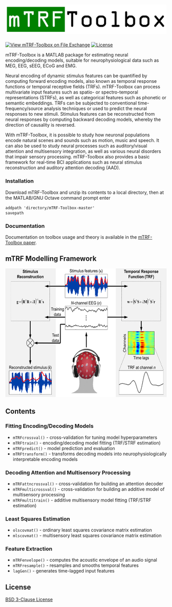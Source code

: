 # <img src="doc/mTRF-Toolbox_logo.png">

[![View mTRF-Toolbox on File Exchange](https://www.mathworks.com/matlabcentral/images/matlab-file-exchange.svg)](https://www.mathworks.com/matlabcentral/fileexchange/74260-mtrf-toolbox)
[![License](https://img.shields.io/badge/License-BSD%203--Clause-blue.svg)](https://opensource.org/licenses/BSD-3-Clause)

mTRF-Toolbox is a MATLAB package for estimating neural encoding/decoding models, suitable for neurophysiological data such as MEG, EEG, sEEG, ECoG and EMG.

Neural encoding of dynamic stimulus features can be quantified by computing forward encoding models, also known as temporal response functions or temporal receptive fields (TRFs). mTRF-Toolbox can process multivariate input features such as spatio- or spectro-temporal representations (STRFs), as well as categorical features such as phonetic or semantic embeddings. TRFs can be subjected to conventional time-frequency/source analysis techniques or used to predict the neural responses to new stimuli. Stimulus features can be reconstructed from neural responses by computing backward decoding models, whereby the direction of causality is reversed.

With mTRF-Toolbox, it is possible to study how neuronal populations encode natural scenes and sounds such as motion, music and speech. It can also be used to study neural processes such as auditory/visual attention and multisensory integration, as well as various neural disorders that impair sensory processing. mTRF-Toolbox also provides a basic framework for real-time BCI applications such as neural stimulus reconstruction and auditory attention decoding (AAD).

### Installation
Download mTRF-Toolbox and unzip its contents to a local directory, then at the MATLAB/GNU Octave command prompt enter
```
addpath 'directory/mTRF-Toolbox-master'
savepath
```

### Documentation
Documentation on toolbox usage and theory is available in the [mTRF-Toolbox paper](http://mickcrosse.com/assets/pubs/Crosse_etal_FrontHumNeurosci_2016.pdf).

## mTRF Modelling Framework
<div align="center">
  <img src="doc/mTRF-Toolbox.png" height="400">
</div>

## Contents
### Fitting Encoding/Decoding Models
* `mTRFcrossval()` - cross-validation for tuning model hyperparameters
* `mTRFtrain()` - encoding/decoding model fitting (TRF/STRF estimation)
* `mTRFpredict()` - model prediction and evaluation
* `mTRFtransform()` - transforms decoding models into neurophysiologically interpretable encoding models
 
### Decoding Attention and Multisensory Processing
* `mTRFattncrossval()` - cross-validation for building an attention decoder
* `mTRFmulticrossval()` - cross-validation for building an additive model of multisensory processing
* `mTRFmultitrain()` - additive multisensory model fitting (TRF/STRF estimation)

### Least Squares Estimation
* `olscovmat()` - ordinary least squares covariance matrix estimation
* `mlscovmat()` - multisensory least squares covariance matrix estimation

### Feature Extraction
* `mTRFenvelope()` - computes the acoustic envelope of an audio signal
* `mTRFresample()` - resamples and smooths temporal features
* `lagGen()` - generates time-lagged input features

## License
[BSD 3-Clause License](LICENSE)
